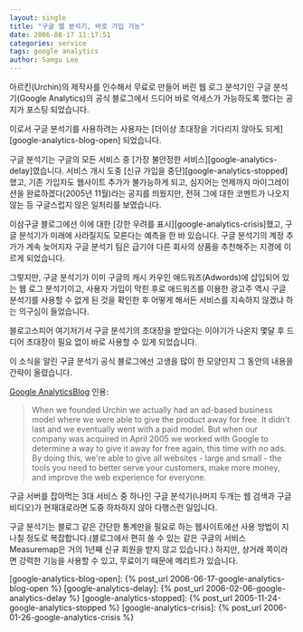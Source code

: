 ```yaml
---
layout: single
title: "구글 웹 분석기, 바로 가입 가능"
date: 2006-08-17 11:17:51
categories: service
tags: google analytics
author: Samgu Lee
---
```


아르킨(Urchin)의 제작사를 인수해서 무료로 만들어 버린 웹 로그 분석기인 구글 분석기(Google Analytics)의 공식 블로그에서 드디어 바로 억세스가 가능하도록 했다는 공지가 포스팅 되었습니다.

이로서 구글 분석기를 사용하려는 사용자는 [더이상 초대장을 기다리지 않아도 되게][google-analytics-blog-open] 되었습니다.

구글 분석기는 구글의 모든 서비스 중 [가장 불안정한 서비스][google-analytics-delay]였습니다. 서비스 개시 도중 [신규 가입을 중단][google-analytics-stopped]했고, 기존 가입자도 웹사이트 추가가 불가능하게 되고, 심지어는 언제까지 마이그레이션을 완료하겠다(2005년 11월)라는 공지를 띄웠지만, 전혀 그에 대한 코멘트가 나오지 않는 등 구글스럽지 않은 일처리를 보였습니다.

이삼구글 블로그에선 이에 대한 [강한 우려를 표시][google-analytics-crisis]했고, 구글 분석기가 미래에 사라질지도 모른다는 예측을 한 바 있습니다. 구글 분석기의 계정 추가가 계속 늦어지자 구글 분석기 팀은 급기야 다른 회사의 상품을 추천해주는 지경에 이르게 되었습니다.

그렇지만, 구글 분석기가 이미 구글의 캐시 카우인 애드워즈(Adwords)에 삽입되어 있는 웹 로그 분석기이고, 사용자 가입이 막힌 후로 애드워즈를 이용한 광고주 역시 구글 분석기를 사용할 수 없게 된 것을 확인한 후 어떻게 해서든 서비스를 지속하지 않겠냐 하는 의구심이 들었습니다.

블로고스피어 여기저기서 구글 분석기의 초대장을 받았다는 이야기가 나온지 몇달 후 드디어 초대장이 필요 없이 바로 사용할 수 있게 되었습니다.

이 소식을 알린 구글 분석기 공식 블로그에선 고생을 많이 한 모양인지 그 동안의 내용을 간략이 올렸습니다.

[Google AnalyticsBlog](http://analytics.blogspot.com/2006/08/were-open-instant-access-now-available_15.html) 인용:

> When we founded Urchin we actually had an ad-based business model where we were able to give the product away for free. It didn't last and we eventually went with a paid model. But when our company was acquired in April 2005 we worked with Google to determine a way to give it away for free again, this time with no ads. By doing this, we're able to give all websites - large and small - the tools you need to better serve your customers, make more money, and improve the web experience for everyone.

구글 서버를 잡아먹는 3대 서비스 중 하나인 구글 분석기(나머지 두개는 웹 검색과 구글 비디오)가 현재대로라면 도중 하차하지 않아 다행스런 일입니다.

구글 분석기는 블로그 같은 간단한 통계만을 필요로 하는 웹사이트에선 사용 방법이 지나칠 정도로 복잡합니다.(블로그에서 편히 쓸 수 있는 같은 구글의 서비스 Measuremap은 거의 1년째 신규 회원을 받지 않고 있습니다.) 하지만, 상거래 쪽이라면 강력한 기능을 사용할 수 있고, 무료이기 때문에 메리트가 있습니다.

[google-analytics-blog-open]: {% post_url 2006-06-17-google-analytics-blog-open %}
[google-analytics-delay]: {% post_url 2006-02-06-google-analytics-delay %}
[google-analytics-stopped]: {% post_url 2005-11-24-google-analytics-stopped %}
[google-analytics-crisis]: {% post_url 2006-01-26-google-analytics-crisis %}
